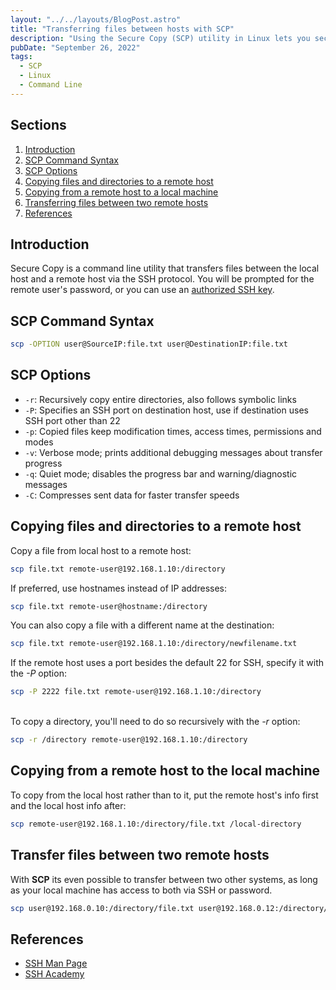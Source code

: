 ```yaml
---
layout: "../../layouts/BlogPost.astro"
title: "Transferring files between hosts with SCP"
description: "Using the Secure Copy (SCP) utility in Linux lets you securely copy files to and from remote hosts, and it's very easy to use."
pubDate: "September 26, 2022"
tags:
  - SCP
  - Linux
  - Command Line
---
```


## Sections

1. [Introduction](#intro)
2. [SCP Command Syntax](#syntax)
3. [SCP Options](#options)
4. [Copying files and directories to a remote host](#remote)
5. [Copying from a remote host to a local machine](#local)
6. [Transferring files between two remote hosts](#transfer)
7. [References](#ref)

<div id='intro'/>

## Introduction

Secure Copy is a command line utility that transfers files between the local host and a remote host via the SSH protocol. You will be prompted for the remote user's password, or you can use an <a href="https://arieldiaz.codes/blog/generating-an-ssh-key-pair" target="_blank">authorized SSH key</a>.

<div id='syntax'/>

## SCP Command Syntax

```bash
scp -OPTION user@SourceIP:file.txt user@DestinationIP:file.txt
```

<div id='options'/>

## SCP Options

- `-r`: Recursively copy entire directories, also follows symbolic links
- `-P`: Specifies an SSH port on destination host, use if destination uses SSH port other than 22
- `-p`: Copied files keep modification times, access times, permissions and modes
- `-v`: Verbose mode; prints additional debugging messages about transfer progress
- `-q`: Quiet mode; disables the progress bar and warning/diagnostic messages
- `-C`: Compresses sent data for faster transfer speeds

<div id='remote'/>

## Copying files and directories to a remote host

Copy a file from local host to a remote host:

```bash
scp file.txt remote-user@192.168.1.10:/directory
```

If preferred, use hostnames instead of IP addresses:

```bash
scp file.txt remote-user@hostname:/directory
```

You can also copy a file with a different name at the destination:

```bash
scp file.txt remote-user@192.168.1.10:/directory/newfilename.txt
```

If the remote host uses a port besides the default 22 for SSH, specify it with the <em>-P</em> option:

```bash
scp -P 2222 file.txt remote-user@192.168.1.10:/directory
```

<br>
To copy a directory, you'll need to do so recursively with the <em>-r</em> option:

```bash
scp -r /directory remote-user@192.168.1.10:/directory
```

<div id='local'/>

## Copying from a remote host to the local machine

To copy from the local host rather than to it, put the remote host's info first and the local host info after:

```bash
scp remote-user@192.168.1.10:/directory/file.txt /local-directory
```

<div id='transfer'/>

## Transfer files between two remote hosts

With **SCP** its even possible to transfer between two other systems, as long as your local machine has access to both via SSH or password.

```bash
scp user@192.168.0.10:/directory/file.txt user@192.168.0.12:/directory/file.txt
```

<div id='ref'/>

## References

- <a href="https://linux.die.net/man/1/scp" target="_blank">SSH Man Page</a>
- <a href="https://www.ssh.com/academy/ssh/scp" target="_blank">SSH Academy</a>
